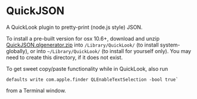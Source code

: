 QuickJSON
=========

A QuickLook plugin to pretty-print (node.js style) JSON.

To install a pre-built version for osx 10.6+,
download and unzip
[QuickJSON.qlgenerator.zip](https://github.com/downloads/johan/QuickJSON/QuickJSON.qlgenerator.zip)
into `/Library/QuickLook/` (to install system-globally),
or into `~/Library/QuickLook/` (to install for yourself only).
You may need to create this directory, if it does not exist.

To get sweet copy/paste functionality while in QuickLook, also run

    defaults write com.apple.finder QLEnableTextSelection -bool true`

from a Terminal window.
